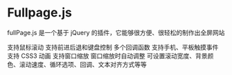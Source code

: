# Fullpage.js
fullPage.js 是一个基于 jQuery 的插件，它能够很方便、很轻松的制作出全屏网站


支持鼠标滚动
支持前进后退和键盘控制
多个回调函数
支持手机、平板触摸事件
支持 CSS3 动画
支持窗口缩放
窗口缩放时自动调整
可设置滚动宽度、背景颜色、滚动速度、循环选项、回调、文本对齐方式等等
